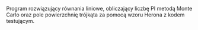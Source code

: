 Program rozwiązujący równania liniowe, obliczający liczbę PI metodą Monte Carlo oraz pole powierzchnię trójkąta za pomocą wzoru Herona z kodem testującym. 
